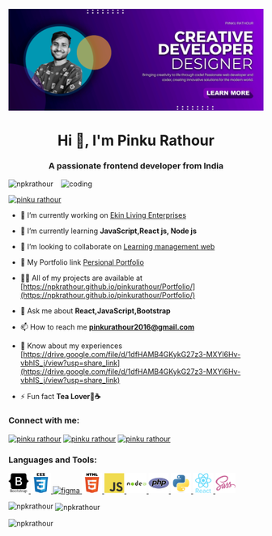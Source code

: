![logo](https://github.com/Npkrathour/Npkrathour/blob/main/pinku.png)
<h1 align="center">Hi 👋, I'm Pinku Rathour</h1>
<h3 align="center">A passionate frontend developer from India</h3>
<img align="right" alt="coding" width="400" src="https://user-images.githubusercontent.com/55389276/140866485-8fb1c876-9a8f-4d6a-98dc-08c4981eaf70.gif">

<p align="left"> <img src="https://komarev.com/ghpvc/?username=npkrathour&label=Profile%20views&color=0e75b6&style=flat" alt="npkrathour" /> </p>

<p align="left"> <a href="https://twitter.com/pinku rathour" target="blank"><img src="https://img.shields.io/twitter/follow/pinku rathour?logo=twitter&style=for-the-badge" alt="pinku rathour" /></a> </p>

- 🔭 I’m currently working on [Ekin Living Enterprises](www.tavya.in)

- 🌱 I’m currently learning **JavaScript,React js, Node js**

- 👯 I’m looking to collaborate on [Learning management web](https://npkrathour.github.io/albatross/lms/)

- 🤝 My Portfolio link [Persional Portfolio](https://npkrathour.github.io/pinkurathour/Portfolio/)

- 👨‍💻 All of my projects are available at [https://npkrathour.github.io/pinkurathour/Portfolio/](https://npkrathour.github.io/pinkurathour/Portfolio/)

- 💬 Ask me about **React,JavaScript,Bootstrap**

- 📫 How to reach me **pinkurathour2016@gmail.com**

- 📄 Know about my experiences [https://drive.google.com/file/d/1dfHAMB4GKykG27z3-MXYl6Hv-vbhIS_j/view?usp=share_link](https://drive.google.com/file/d/1dfHAMB4GKykG27z3-MXYl6Hv-vbhIS_j/view?usp=share_link)

- ⚡ Fun fact **Tea Lover🍵☕**

<h3 align="left">Connect with me:</h3>
<p align="left">
<a href="https://twitter.com/pinku rathour" target="blank"><img align="center" src="https://raw.githubusercontent.com/rahuldkjain/github-profile-readme-generator/master/src/images/icons/Social/twitter.svg" alt="pinku rathour" height="30" width="40" /></a>
<a href="https://linkedin.com/in/pinku rathour" target="blank"><img align="center" src="https://raw.githubusercontent.com/rahuldkjain/github-profile-readme-generator/master/src/images/icons/Social/linked-in-alt.svg" alt="pinku rathour" height="30" width="40" /></a>
<a href="https://fb.com/pinku rathour" target="blank"><img align="center" src="https://raw.githubusercontent.com/rahuldkjain/github-profile-readme-generator/master/src/images/icons/Social/facebook.svg" alt="pinku rathour" height="30" width="40" /></a>
</p>

<h3 align="left">Languages and Tools:</h3>
<p align="left"> <a href="https://getbootstrap.com" target="_blank" rel="noreferrer"> <img src="https://raw.githubusercontent.com/devicons/devicon/master/icons/bootstrap/bootstrap-plain-wordmark.svg" alt="bootstrap" width="40" height="40"/> </a> <a href="https://www.w3schools.com/css/" target="_blank" rel="noreferrer"> <img src="https://raw.githubusercontent.com/devicons/devicon/master/icons/css3/css3-original-wordmark.svg" alt="css3" width="40" height="40"/> </a> <a href="https://www.figma.com/" target="_blank" rel="noreferrer"> <img src="https://www.vectorlogo.zone/logos/figma/figma-icon.svg" alt="figma" width="40" height="40"/> </a> <a href="https://www.w3.org/html/" target="_blank" rel="noreferrer"> <img src="https://raw.githubusercontent.com/devicons/devicon/master/icons/html5/html5-original-wordmark.svg" alt="html5" width="40" height="40"/> </a> <a href="https://developer.mozilla.org/en-US/docs/Web/JavaScript" target="_blank" rel="noreferrer"> <img src="https://raw.githubusercontent.com/devicons/devicon/master/icons/javascript/javascript-original.svg" alt="javascript" width="40" height="40"/> </a> <a href="https://nodejs.org" target="_blank" rel="noreferrer"> <img src="https://raw.githubusercontent.com/devicons/devicon/master/icons/nodejs/nodejs-original-wordmark.svg" alt="nodejs" width="40" height="40"/> </a> <a href="https://www.php.net" target="_blank" rel="noreferrer"> <img src="https://raw.githubusercontent.com/devicons/devicon/master/icons/php/php-original.svg" alt="php" width="40" height="40"/> </a> <a href="https://www.python.org" target="_blank" rel="noreferrer"> <img src="https://raw.githubusercontent.com/devicons/devicon/master/icons/python/python-original.svg" alt="python" width="40" height="40"/> </a> <a href="https://reactjs.org/" target="_blank" rel="noreferrer"> <img src="https://raw.githubusercontent.com/devicons/devicon/master/icons/react/react-original-wordmark.svg" alt="react" width="40" height="40"/> </a> <a href="https://sass-lang.com" target="_blank" rel="noreferrer"> <img src="https://raw.githubusercontent.com/devicons/devicon/master/icons/sass/sass-original.svg" alt="sass" width="40" height="40"/> </a> </p>

<p><img align="left" src="https://github-readme-stats.vercel.app/api/top-langs?username=npkrathour&show_icons=true&locale=en&layout=compact" alt="npkrathour" /></p>

<p>&nbsp;<img align="center" src="https://github-readme-stats.vercel.app/api?username=npkrathour&show_icons=true&locale=en" alt="npkrathour" /></p>

<p><img align="center" src="https://github-readme-streak-stats.herokuapp.com/?user=npkrathour&" alt="npkrathour" /></p>
